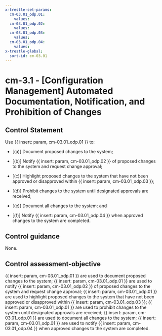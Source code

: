 ```yaml
---
x-trestle-set-params:
  cm-03.01_odp.01:
    values:
  cm-03.01_odp.02:
    values:
  cm-03.01_odp.03:
    values:
  cm-03.01_odp.04:
    values:
x-trestle-global:
  sort-id: cm-03.01
---
```


# cm-3.1 - \[Configuration Management\] Automated Documentation, Notification, and Prohibition of Changes

## Control Statement

Use {{ insert: param, cm-03.01_odp.01 }} to:

- \[(a)\] Document proposed changes to the system;

- \[(b)\] Notify {{ insert: param, cm-03.01_odp.02 }} of proposed changes to the system and request change approval;

- \[(c)\] Highlight proposed changes to the system that have not been approved or disapproved within {{ insert: param, cm-03.01_odp.03 }};

- \[(d)\] Prohibit changes to the system until designated approvals are received;

- \[(e)\] Document all changes to the system; and

- \[(f)\] Notify {{ insert: param, cm-03.01_odp.04 }} when approved changes to the system are completed.

## Control guidance

None.

## Control assessment-objective

{{ insert: param, cm-03.01_odp.01 }} are used to document proposed changes to the system;
{{ insert: param, cm-03.01_odp.01 }} are used to notify {{ insert: param, cm-03.01_odp.02 }} of proposed changes to the system and request change approval;
{{ insert: param, cm-03.01_odp.01 }} are used to highlight proposed changes to the system that have not been approved or disapproved within {{ insert: param, cm-03.01_odp.03 }};
{{ insert: param, cm-03.01_odp.01 }} are used to prohibit changes to the system until designated approvals are received;
{{ insert: param, cm-03.01_odp.01 }} are used to document all changes to the system;
{{ insert: param, cm-03.01_odp.01 }} are used to notify {{ insert: param, cm-03.01_odp.04 }} when approved changes to the system are completed.
